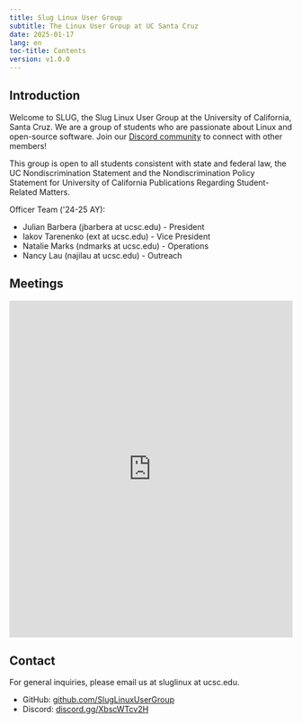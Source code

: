 ```yaml
---
title: Slug Linux User Group
subtitle: The Linux User Group at UC Santa Cruz
date: 2025-01-17
lang: en
toc-title: Contents
version: v1.0.0
---
```


## Introduction

Welcome to SLUG, the Slug Linux User Group at the University of California, Santa Cruz. We are a group of students who are passionate about Linux and open-source software. Join our [Discord community](https://discord.gg/XbscWTcv2H) to connect with other members!

This group is open to all students consistent with state and federal law, the UC Nondiscrimination Statement and the Nondiscrimination Policy Statement for University of California Publications Regarding Student-Related Matters.

Officer Team ('24-25 AY):

* Julian Barbera (jbarbera at ucsc.edu) - President
* Iakov Tarenenko (ext at ucsc.edu) - Vice President
* Natalie Marks (ndmarks at ucsc.edu) - Operations
* Nancy Lau (najilau at ucsc.edu) - Outreach

## Meetings


<iframe 
	src="https://calendar.google.com/calendar/embed?src=c_cf4a7d34a6df75c9a373456d66b88b66b40bdb72d5443bc0387f51c9480e30f0@group.calendar.google.com&ctz=America%2FLos_Angeles&showPrint=0&showTitle=0&showCalendars=0&showTabs=1&mode=MONTH" 
	style="border: 0; width: 100%; height: 600px;" 
	frameborder="0" 
	scrolling="no">
</iframe>

## Contact

For general inquiries, please email us at sluglinux at ucsc.edu.

* GitHub: [github.com/SlugLinuxUserGroup](https://github.com/SlugLinuxUserGroup)
* Discord: [discord.gg/XbscWTcv2H](https://discord.gg/XbscWTcv2H)
